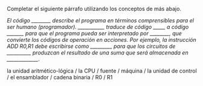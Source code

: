 Completar el  siguiente párrafo utilizando los conceptos de más abajo.

*El código ________ describe el programa en términos comprensibles para el ser humano (programador). ___________ traduce de código _____ a código _______ para que el programa pueda ser interpretado por ________, que convierte los códigos de operación en acciones. Por ejemplo, la instrucción ADD R0,R1 debe escribirse como _________ para que los circuitos de __________ produzcan el resultado de una suma que será almacenada en _____________.*


la unidad aritmético-lógica / la CPU / fuente /  máquina / la unidad de control / el ensamblador /  cadena binaria / R0 / R1